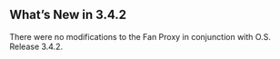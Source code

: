 
## What’s New in 3.4.2

There were no modifications to the Fan Proxy in conjunction with O.S. Release 3.4.2.